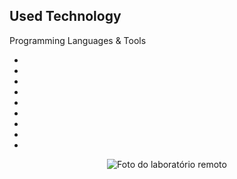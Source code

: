 
<h2 class="mb-5">Used Technology</h2>
<div class="subheading mb-3">Programming Languages & Tools</div>
<ul class="list-inline dev-icons">
    <li class="list-inline-item"><i class="fab fa-html5"></i></li>
    <li class="list-inline-item"><i class="fab fa-css3-alt"></i></li>
    <li class="list-inline-item"><i class="fab fa-bootstrap"></i></li>
    <li class="list-inline-item"><i class="fab fa-git"></i></li>
    <li class="list-inline-item"><i class="fab fa-linux"></i></li>
    <li class="list-inline-item"><i class="fab fa-raspberry-pi"></i></li>
    <li class="list-inline-item"><i class="fab fa-python"></i></li>
    <li class="list-inline-item"><i class="fab fa-usb"></i></li>
    <li class="list-inline-item"><i class="fas fa-database"></i></li>
</ul>

<p align="center">
  <img src="static/assets/remote_lab.png" alt="Foto do laboratório remoto"/>
</p>
